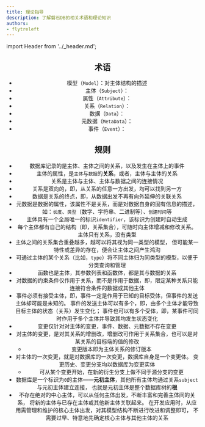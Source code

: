 ```yaml
---
title: 理论指导
description: 了解磐石DB的相关术语和理论知识
authors:
- flytreleft
---
```


import Header from '../_header.md';

<Header />


## 术语

- 模型（`Model`）：对主体结构的描述
- 主体（`Subject`）：
- 属性（`Attribute`）：
- 关系（`Relation`）：
- 数据（`Data`）：
- 元数据（`MetaData`）：
- 事件（`Event`）：

## 规则

- 数据库记录的是主体、主体之间的关系，以及发生在主体上的事件
- 主体的属性，是`主体`与`数据`的**关系**，或者，主体与主体的关系
- 关系是主体与主体、主体与数据之间的连接情况
- 关系是双向的，即，从关系的任意一方出发，均可以找到另一方
- 数据是关系的终点，即，从数据出发不再有向外延伸的关联关系
- 元数据是数据的属性，该属性不是关系，而是对数据自身的固有信息的描述，
  如：`长度`、`类型`（数字、字符串、二进制等）、`创建时间`等
- 主体具有一个全局唯一的标识`identifier`，该标识为创建时自动生成
- 每个主体都有自己的结构（即，关系集合），可随时向主体增减和修改关系。
  主体只有关系，没有类型
- 主体之间的关系集合重叠越多，越可以将其视为同一类型的模型，
  但可能某一特性或差异的存在，便会让主体之间产生鸿沟
- 可通过主体的某个关系（比如，`type`）将不同主体归为同类型的模型，以便于分类查询和管理
- 函数也是主体，其参数列表和函数体，都是其与数据的关系
- 对数据的约束条件仅作用于关系，而不是作用于数据，即，限定某种关系只能连接符合条件的数据或其他主体
- 事件必须有接受主体，即，事件一定是作用于已知的目标受体，但事件的发送主体却可能是未知的。
  事件的发送主体可以有多个，即，由多个主体才能导致目标主体的状态（关系）发生变化；
  事件也可以有多个受体，即，某事件可同时作用于多个主体并导致其均发生状态变化
- 变更仅针对对主体的变更，事件、数据、元数据不存在变更
- 对主体的变更，是对其关系的增删改，增删改可作用于关系集合，也可以是对某关系的目标端的值的修改
  - 变更版本即为主体关系的修订版本
- 对主体的一次变更，就是对数据库的一次变更，数据库自身是一个变更体。
  变更历史、变更分支均以数据库为变更实体
  - 可从某个变更开始，在新的衍生分支上做不同于源分支的变更
- 数据库是一个标识为`0`的主体——**元初主体**，其他所有主体均通过关系`subject`与元初主体建立连接，
  也就是元初主体是整个数据库树的**根**
- 不存在绝对的中心主体，可以从任何主体出发，不断丰富和完善主体间的关系，
  将新的主体与已存在主体或其他新主体关联起来。
  在开发应用时，从应用需管理和维护的核心主体出发，对其模型结构不断进行改进和调整即可，
  不需要过早、特意地先确定核心主体与其他主体的关系
